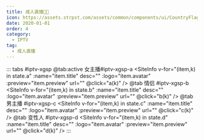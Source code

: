 ```yaml
---
title: 成人直播🔞🈲
icon: https://assets.strpst.com/assets/common/components/ui/CountryFlag/images/ug.svg
date: 2020-01-01
order: 4
category:
  - IPTV
tag:
  - 成人直播
---
```


<ArtPlayer :src="state.src" :config="hlsConfig(state.p)" />

::: tabs #iptv-xgsp
@tab:active 女主播#iptv-xgsp-a
<SiteInfo v-for="(item,k) in state.a" :name="item.title" desc="" :logo="item.avatar" :preview="item.preview"
  url="" @click="a(k)" />
@tab 情侣 #iptv-xgsp-b
<SiteInfo v-for="(item,k) in state.b" :name="item.title" desc="" :logo="item.avatar" :preview="item.preview"
  url="" @click="b(k)" />
@tab 男主播 #iptv-xgsp-c
<SiteInfo v-for="(item,k) in state.c" :name="item.title" desc="" :logo="item.avatar" :preview="item.preview"
  url="" @click="c(k)" />
@tab 变性人 #iptv-xgsp-d
<SiteInfo v-for="(item,k) in state.d" :name="item.title" desc="" :logo="item.avatar" :preview="item.preview"
  url="" @click="d(k)" />
:::

<script setup>
  import  { iptv } from '@db'
  import { hlsConfig } from '@act'
  import { useStorage } from '@vueuse/core'
  import { onMounted } from "vue";
  const state = useStorage(
    "iptv-xgsp",
    {
      src: "",
      a: [],
      b: [],
      c: [],
      d: [],
      p: []
    }
  )

  onMounted(async () => {
    state.value.a = (await iptv.find({ "name": "xgsp-girls" })).data
    state.value.b = (await iptv.find({ "name": "xgsp-couples" })).data
    state.value.c = (await iptv.find({ "name": "xgsp-man" })).data
    state.value.d = (await iptv.find({ "name": "xgsp-trans" })).data
    a(0)
  });
  const a = (key) => {
    const { a } = state.value
    state.value.p = a
    state.value.src = a[key].url
  }
  const b = (key) => {
    const { b } = state.value
    state.value.p = b
    state.value.src = b[key].url
  }
  const c = (key) => {
    const { c } = state.value
    state.value.p = c
    state.value.src =c[key].url
  }
  const d = (key) => {
    const { d } = state.value
    state.value.p = d
    state.value.src = d[key].url
  }
</script>